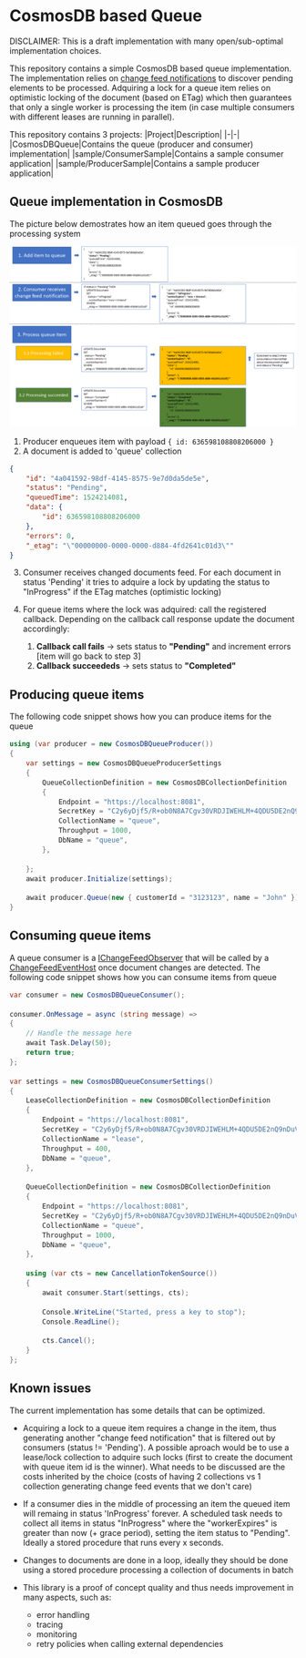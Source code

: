 # CosmosDB based Queue
DISCLAIMER: This is a draft implementation with many open/sub-optimal implementation choices.

This repository contains a simple CosmosDB based queue implementation. The implementation relies on [change feed notifications](https://azure.microsoft.com/en-us/blog/introducing-the-azure-cosmosdb-change-feed-processor-library/) to discover pending elements to be processed. Adquiring a lock for a queue item relies on optimistic locking of the document (based on ETag) which then guarantees that only a single worker is processing the item (in case multiple consumers with different leases are running in parallel).

This repository contains 3 projects:
|Project|Description|
|-|-|
|CosmosDBQueue|Contains the queue (producer and consumer) implementation|
|sample/ConsumerSample|Contains a sample consumer application|
|sample/ProducerSample|Contains a sample producer application|

## Queue implementation in CosmosDB

The picture below demostrates how an item queued goes through the processing system

![Queue in CosmosDB](./media/queuing-in-cosmos.png)

1. Producer enqueues item with payload `{ id: 636598108808206000 }`
1. A document is added to 'queue' collection
```json
{
    "id": "4a041592-98df-4145-8575-9e7d0da5de5e",
    "status": "Pending",
    "queuedTime": 1524214081,
    "data": {
        "id": 636598108808206000
    },
    "errors": 0,
    "_etag": "\"00000000-0000-0000-d884-4fd2641c01d3\""
}
```
3. Consumer receives changed documents feed. For each document in status 'Pending' it tries to adquire a lock by updating the status to "InProgress" if the ETag matches (optimistic locking)
1. For queue items where the lock was adquired: call the registered callback. Depending on the callback call response update the document accordingly:

    1. **Callback call fails** &rarr; sets status to **"Pending"** and increment errors [item will go back to step 3]
    1. **Callback succeededs** &rarr; sets status to **"Completed"**

## Producing queue items

The following code snippet shows how you can produce items for the queue
```c#
using (var producer = new CosmosDBQueueProducer())
{
    var settings = new CosmosDBQueueProducerSettings
    {
        QueueCollectionDefinition = new CosmosDBCollectionDefinition
        {
            Endpoint = "https://localhost:8081",
            SecretKey = "C2y6yDjf5/R+ob0N8A7Cgv30VRDJIWEHLM+4QDU5DE2nQ9nDuVTqobD4b8mGGyPMbIZnqyMsEcaGQy67XIw/Jw==",
            CollectionName = "queue",
            Throughput = 1000,
            DbName = "queue",
        },

    };
    await producer.Initialize(settings);

    await producer.Queue(new { customerId = "3123123", name = "John" });
}
```

## Consuming queue items

A queue consumer is a [IChangeFeedObserver](https://docs.microsoft.com/en-us/dotnet/api/microsoft.azure.documents.changefeedprocessor.ichangefeedobserver?view=azure-dotnet) that will be called by a [ChangeFeedEventHost](https://docs.microsoft.com/en-us/dotnet/api/microsoft.azure.documents.changefeedprocessor.changefeedeventhost?view=azure-dotnet) once document changes are detected. The following code snippet shows how you can consume items from queue
```c#
var consumer = new CosmosDBQueueConsumer();

consumer.OnMessage = async (string message) =>
{
    // Handle the message here
    await Task.Delay(50);
    return true;
};

var settings = new CosmosDBQueueConsumerSettings()
{
    LeaseCollectionDefinition = new CosmosDBCollectionDefinition
    {
        Endpoint = "https://localhost:8081",
        SecretKey = "C2y6yDjf5/R+ob0N8A7Cgv30VRDJIWEHLM+4QDU5DE2nQ9nDuVTqobD4b8mGGyPMbIZnqyMsEcaGQy67XIw/Jw==",
        CollectionName = "lease",
        Throughput = 400,
        DbName = "queue",
    },

    QueueCollectionDefinition = new CosmosDBCollectionDefinition
    {
        Endpoint = "https://localhost:8081",
        SecretKey = "C2y6yDjf5/R+ob0N8A7Cgv30VRDJIWEHLM+4QDU5DE2nQ9nDuVTqobD4b8mGGyPMbIZnqyMsEcaGQy67XIw/Jw==",
        CollectionName = "queue",
        Throughput = 1000,
        DbName = "queue",
    },

    using (var cts = new CancellationTokenSource())
    {
        await consumer.Start(settings, cts);

        Console.WriteLine("Started, press a key to stop");
        Console.ReadLine();

        cts.Cancel();
    }
};
```

## Known issues

The current implementation has some details that can be optimized.

- Acquiring a lock to a queue item requires a change in the item, thus generating another "change feed notification" that is filtered out by consumers (status != 'Pending'). A possible aproach would be to use a lease/lock collection to adquire such locks (first to create the document with queue item id is the winner). What needs to be discussed are the costs inherited by the choice (costs of having 2 collections vs 1 collection generating change feed events that we don't care)

- If a consumer dies in the middle of processing an item the queued item will remaing in status 'InProgress' forever. A scheduled task needs to collect all items in status "InProgress" where the "workerExpires" is greater than now (+ grace period), setting the item status to "Pending". Ideally a stored procedure that runs every x seconds.

- Changes to documents are done in a loop, ideally they should be done using a stored procedure processing a collection of documents in batch

- This library is a proof of concept quality and thus needs improvement in many aspects, such as:
    - error handling
    - tracing
    - monitoring
    - retry policies when calling external dependencies
